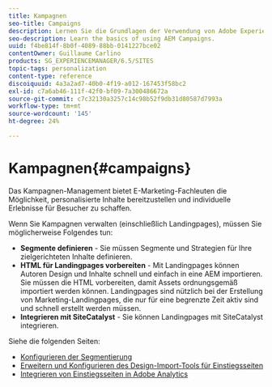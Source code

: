 ```yaml
---
title: Kampagnen
seo-title: Campaigns
description: Lernen Sie die Grundlagen der Verwendung von Adobe Experience Manager-Kampagnen (AEM) kennen.
seo-description: Learn the basics of using AEM Campaigns.
uuid: f4be814f-8b0f-4089-88bb-0141227bce02
contentOwner: Guillaume Carlino
products: SG_EXPERIENCEMANAGER/6.5/SITES
topic-tags: personalization
content-type: reference
discoiquuid: 4a3a2ad7-40b0-4f19-a012-167453f58bc2
exl-id: c7a6ab46-111f-42f0-bf09-7a300486672a
source-git-commit: c7c32130a3257c14c98b52f9db31d80587d7993a
workflow-type: tm+mt
source-wordcount: '145'
ht-degree: 24%

---
```


# Kampagnen{#campaigns}

Das Kampagnen-Management bietet E-Marketing-Fachleuten die Möglichkeit, personalisierte Inhalte bereitzustellen und individuelle Erlebnisse für Besucher zu schaffen.

Wenn Sie Kampagnen verwalten (einschließlich Landingpages), müssen Sie möglicherweise Folgendes tun:

* **Segmente definieren** - Sie müssen Segmente und Strategien für Ihre zielgerichteten Inhalte definieren.
* **HTML für Landingpages vorbereiten** - Mit Landingpages können Autoren Design und Inhalte schnell und einfach in eine AEM importieren. Sie müssen die HTML vorbereiten, damit Assets ordnungsgemäß importiert werden können. Landingpages sind nützlich bei der Erstellung von Marketing-Landingpages, die nur für eine begrenzte Zeit aktiv sind und schnell erstellt werden müssen.
* **Integrieren mit SiteCatalyst** - Sie können Landingpages mit SiteCatalyst integrieren.

Siehe die folgenden Seiten:

* [Konfigurieren der Segmentierung](/help/sites-administering/campaign-segmentation.md)
* [Erweitern und Konfigurieren des Design-Import-Tools für Einstiegsseiten](/help/sites-administering/extending-the-design-importer-for-landingpages.md)
* [Integrieren von Einstiegsseiten in Adobe Analytics](/help/sites-administering/integrating-landing-pages-with-adobe-analytics.md)
